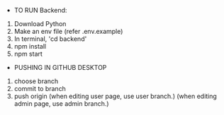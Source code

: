 - TO RUN Backend:

1. Download Python
1. Make an env file (refer .env.example)
1. In terminal, 'cd backend'
1. npm install
1. npm start

- PUSHING IN GITHUB DESKTOP

1. choose branch
2. commit to branch
3. push origin
   (when editing user page, use user branch.)
   (when editing admin page, use admin branch.)
